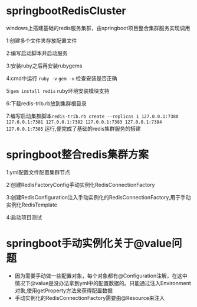 # springbootRedisCluster
windows上搭建基础的redis服务集群，由springboot项目整合集群服务实现调用

1:创建多个文件夹存放配置文件

2:编写启动脚本并启动服务

3:安装ruby之后再安装rubygems

4:cmd中运行 `ruby -v` `gem -v` 检查安装是否正确

5:`gem install redis` ruby环境安装模块支持

6:下载redis-trib.rb放到集群根目录

7:编写启动集群脚本`redis-trib.rb create --replicas 1 127.0.0.1:7380 127.0.0.1:7381 127.0.0.1:7382 127.0.0.1:7383 127.0.0.1:7384 127.0.0.1:7385`   运行,便完成了基础的redis集群服务的搭建

# springboot整合redis集群方案

1:yml配置文件配置集群节点

2:创建RedisFactoryConfig手动实例化RedisConnectionFactory

3:创建RedisConfiguration注入手动实例化的RedisConnectionFactory,用于手动实例化RedisTemplate

4:启动项目测试

# springboot手动实例化关于@value问题
* 因为需要手动做一些配置对象，每个对象都有@Configuration注解，在这中情况下@value是没办法拿到yml中的配置数据的。只能通过注入Environment对象,使用getProperty方法来获得配置数据
* 手动实例化的RedisConnectionFactory需要由@Resource来注入
